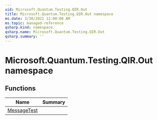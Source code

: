 ```yaml
---
uid: Microsoft.Quantum.Testing.QIR.Out
title: Microsoft.Quantum.Testing.QIR.Out namespace
ms.date: 3/30/2021 12:00:00 AM
ms.topic: managed-reference
qsharp.kind: namespace
qsharp.name: Microsoft.Quantum.Testing.QIR.Out
qsharp.summary: ''
---
```


# Microsoft.Quantum.Testing.QIR.Out namespace




<!-- summaries -->


## Functions

| Name | Summary |
|------|---------|
|[MessageTest](xref:Microsoft.Quantum.Testing.QIR.Out.MessageTest) | |

<!-- /summaries -->
